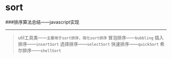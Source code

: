 # sort
###排序算法总结——javascript实现
________________________________
> util工具类——`主要用于sort排序，简化sort排序`
> 冒泡排序——`bubbling`
> 插入排序——`insertSort`
> 选择排序——`selectSort`
> 快速排序——`quickSort`
> 希尔排序——`shellSort`

